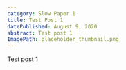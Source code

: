 ```yaml
---
category: Slow Paper 1
title: Test Post 1
datePublished: August 9, 2020
abstract: Test post 1
ImagePath: placeholder_thumbnail.png
---
```


Test post 1